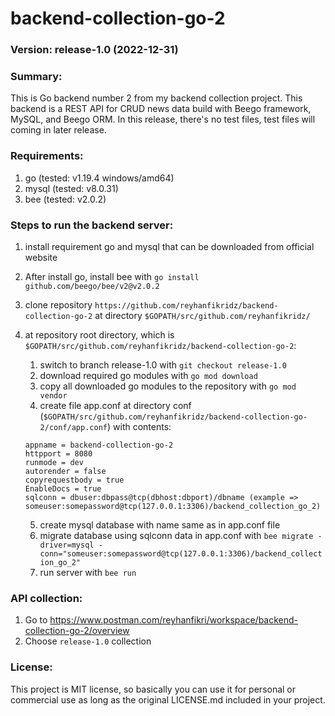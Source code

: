 # backend-collection-go-2

### Version: release-1.0 (2022-12-31)

### Summary:
This is Go backend number 2 from my backend collection project. This backend is a REST API for CRUD news data build with Beego framework, MySQL, and Beego ORM. In this release, there's no test files, test files will coming in later release.

### Requirements:
1. go (tested: v1.19.4 windows/amd64)
2. mysql (tested: v8.0.31)
3. bee (tested: v2.0.2)

### Steps to run the backend server:
1. install requirement go and mysql that can be downloaded from official website
2. After install go, install bee with `go install github.com/beego/bee/v2@v2.0.2`
3. clone repository `https://github.com/reyhanfikridz/backend-collection-go-2` at directory `$GOPATH/src/github.com/reyhanfikridz/`
4. at repository root directory, which is `$GOPATH/src/github.com/reyhanfikridz/backend-collection-go-2`:
    1. switch to branch release-1.0 with `git checkout release-1.0`
    2. download required go modules with `go mod download`
    3. copy all downloaded go modules to the repository with `go mod vendor`
    4. create file app.conf at directory conf (`$GOPATH/src/github.com/reyhanfikridz/backend-collection-go-2/conf/app.conf`) with contents:

    ```
    appname = backend-collection-go-2
    httpport = 8080
    runmode = dev
    autorender = false
    copyrequestbody = true
    EnableDocs = true
    sqlconn = dbuser:dbpass@tcp(dbhost:dbport)/dbname (example => someuser:somepassword@tcp(127.0.0.1:3306)/backend_collection_go_2)
    ```

    5. create mysql database with name same as in app.conf file
    6. migrate database using sqlconn data in app.conf with `bee migrate -driver=mysql -conn="someuser:somepassword@tcp(127.0.0.1:3306)/backend_collection_go_2"`
    7. run server with `bee run`

### API collection:
1. Go to https://www.postman.com/reyhanfikri/workspace/backend-collection-go-2/overview
2. Choose `release-1.0` collection

### License:
This project is MIT license, so basically you can use it for personal or commercial use as long as the original LICENSE.md included in your project.
